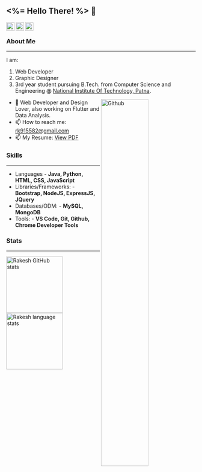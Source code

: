 ## <%= Hello There! %> 👋 ##

<a href="https://www.linkedin.com/in/rakesh-kumar-17522b16a/">
  <img align="left" alt="Rakesh Linkdein" width="22px" src="https://cdn.jsdelivr.net/npm/simple-icons@v3/icons/linkedin.svg" />
</a>
<a href="https://github.com/rk9155">
  <img align="left" alt="Rakesh Github" width="22px" src="https://cdn.jsdelivr.net/npm/simple-icons@v3/icons/github.svg" />
</a>
<a href="https://www.instagram.com/rakesh.rk1/">
  <img align="left" alt="Rakesh Instagram" width="22px" src="https://cdn.jsdelivr.net/npm/simple-icons@v3/icons/instagram.svg" />
</a>
&nbsp;

### About Me ###
----------------------------------------------------------------------------------------------------------------------------
I am:
1. Web Developer
2. Graphic Designer
3. 3rd year student pursuing B.Tech. from Computer Science and Engineering @ [National Institute Of Technology, Patna](nitp.ac.in/php/home.php).

<img width="50%" align="right" alt="Github" src="https://raw.githubusercontent.com/onimur/.github/master/.resources/git-header.svg" />

- 🔭 Web Developer and Design Lover, also working on Flutter and Data Analysis.
- 📫 How to reach me: rk915582@gmail.com
- 📫 My Resume: [View PDF](https://drive.google.com/file/d/1T9-GTyHK3iiFs_4B8XlXlU8r5wkOJShM/view?usp=sharing)

### Skills ###
----------------------------------------------------------------------------------------------------------------------------
- Languages - **Java, Python, HTML, CSS, JavaScript**
- Libraries/Frameworks: - **Bootstrap, NodeJS, ExpressJS, JQuery**
- Databases/ODM: - **MySQL, MongoDB**
- Tools: - **VS Code, Git, Github, Chrome Developer Tools**

### Stats ###
----------------------------------------------------------------------------------------------------------------------------
<a href="https://profile-summary-for-github.com/user/rk9155">
  <img align="left" height="150px" src="https://github-readme-stats.vercel.app/api?theme=onedark&username=rk9155&show_icons=true&line_height=27&count_private=true&include_all_commits=true" alt="Rakesh GitHub stats"/>
  <img height="150px" src="https://github-readme-stats.vercel.app/api/top-langs/?username=rk9155&hide_langs_below=5&layout=compact&count_private=true&hide=Jupyter%20Notebook,CMake" alt="Rakesh language stats"/>
